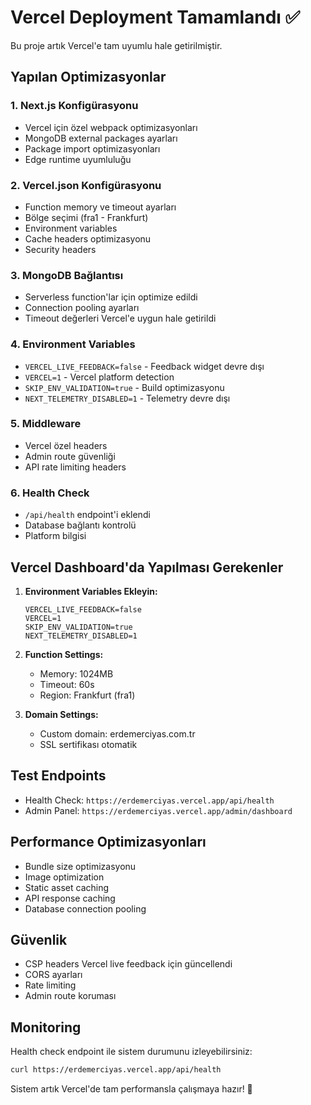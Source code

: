 # Vercel Deployment Tamamlandı ✅

Bu proje artık Vercel'e tam uyumlu hale getirilmiştir.

## Yapılan Optimizasyonlar

### 1. Next.js Konfigürasyonu
- Vercel için özel webpack optimizasyonları
- MongoDB external packages ayarları
- Package import optimizasyonları
- Edge runtime uyumluluğu

### 2. Vercel.json Konfigürasyonu
- Function memory ve timeout ayarları
- Bölge seçimi (fra1 - Frankfurt)
- Environment variables
- Cache headers optimizasyonu
- Security headers

### 3. MongoDB Bağlantısı
- Serverless function'lar için optimize edildi
- Connection pooling ayarları
- Timeout değerleri Vercel'e uygun hale getirildi

### 4. Environment Variables
- `VERCEL_LIVE_FEEDBACK=false` - Feedback widget devre dışı
- `VERCEL=1` - Vercel platform detection
- `SKIP_ENV_VALIDATION=true` - Build optimizasyonu
- `NEXT_TELEMETRY_DISABLED=1` - Telemetry devre dışı

### 5. Middleware
- Vercel özel headers
- Admin route güvenliği
- API rate limiting headers

### 6. Health Check
- `/api/health` endpoint'i eklendi
- Database bağlantı kontrolü
- Platform bilgisi

## Vercel Dashboard'da Yapılması Gerekenler

1. **Environment Variables Ekleyin:**
   ```
   VERCEL_LIVE_FEEDBACK=false
   VERCEL=1
   SKIP_ENV_VALIDATION=true
   NEXT_TELEMETRY_DISABLED=1
   ```

2. **Function Settings:**
   - Memory: 1024MB
   - Timeout: 60s
   - Region: Frankfurt (fra1)

3. **Domain Settings:**
   - Custom domain: erdemerciyas.com.tr
   - SSL sertifikası otomatik

## Test Endpoints

- Health Check: `https://erdemerciyas.vercel.app/api/health`
- Admin Panel: `https://erdemerciyas.vercel.app/admin/dashboard`

## Performance Optimizasyonları

- Bundle size optimizasyonu
- Image optimization
- Static asset caching
- API response caching
- Database connection pooling

## Güvenlik

- CSP headers Vercel live feedback için güncellendi
- CORS ayarları
- Rate limiting
- Admin route koruması

## Monitoring

Health check endpoint ile sistem durumunu izleyebilirsiniz:
```bash
curl https://erdemerciyas.vercel.app/api/health
```

Sistem artık Vercel'de tam performansla çalışmaya hazır! 🚀